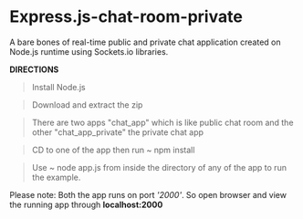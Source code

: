 # Express.js-chat-room-private
A bare bones of real-time public and private chat application created on Node.js runtime using Sockets.io libraries.


**DIRECTIONS**

> Install Node.js 

> Download and extract the zip

> There are two apps "chat_app" which is like public chat room and the other "chat_app_private" the private chat app

> CD to one of the app then run ~ npm install

> Use ~ node app.js from inside the directory of any of the app to run the example.


Please note: Both the app runs on port *'2000'*. So open browser and view the running app through **localhost:2000**
